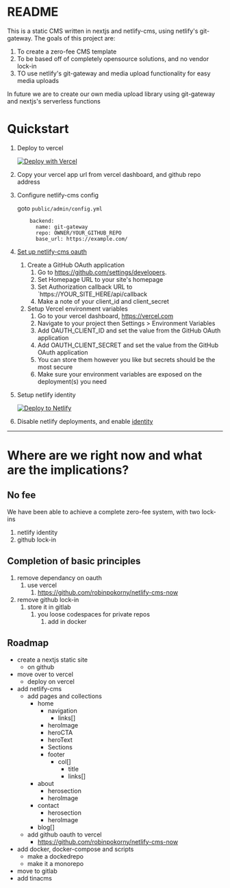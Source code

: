 # README
This is a static CMS written in nextjs and netlify-cms, using netlify's git-gateway.
The goals of this project are:
1. To create a zero-fee CMS template
2. To be based off of completely opensource solutions, and no vendor lock-in
3. TO use netlify's git-gateway and media upload functionality for easy media uploads

In future we are to create our own media upload library using git-gateway and nextjs's
serverless functions

# Quickstart
1. Deploy to vercel

    [![Deploy with Vercel](https://vercel.com/button)](https://vercel.com/new/git/external?repository-url=https://github.com/kaziridwan/nextlify-vercel-starter)

2. Copy your vercel app url from vercel dashboard, and github repo address
3. Configure netlify-cms config

    goto `public/admin/config.yml`
      ```
          backend:
            name: git-gateway
            repo: OWNER/YOUR_GITHUB_REPO
            base_url: https://example.com/

      ```
4. [Set up netlify-cms oauth](https://www.npmjs.com/package/@openlab/vercel-netlify-cms-github)
   1. Create a GitHub OAuth application
      1. Go to https://github.com/settings/developers.
      2. Set Homepage URL to your site's homepage
      3. Set Authorization callback URL to `https://YOUR_SITE_HERE/api/callback
      4. Make a note of your client_id and client_secret
   2. Setup Vercel environment variables
      1. Go to your vercel dashboard, https://vercel.com
      2. Navigate to your project then Settings > Environment Variables
      3. Add OAUTH_CLIENT_ID and set the value from the GitHub OAuth application
      4. Add OAUTH_CLIENT_SECRET and set the value from the GitHub OAuth application
      5. You can store them however you like but secrets should be the most secure
      6. Make sure your environment variables are exposed on the deployment(s) you need
5. Setup netlify identity
    
    [![Deploy to Netlify](https://www.netlify.com/img/deploy/button.svg)](https://app.netlify.com/start)
6. Disable netlify deployments, and enable [identity](https://www.netlifycms.org/docs/git-gateway-backend/#git-gateway-with-netlify-identity)

---

# Where are we right now and what are the implications?
## No fee
We have been able to achieve a complete zero-fee system, with two lock-ins
1. netlify identity
2. github lock-in

## Completion of basic principles
1. remove dependancy on oauth
   1. use vercel
      1. https://github.com/robinpokorny/netlify-cms-now
2. remove github lock-in
   1. store it in gitlab
      1. you loose codespaces for private repos
         1. add in docker

## Roadmap
- create a nextjs static site
  <!-- - on gitlab -->
  - on github
- move over to vercel
  - deploy on vercel
- add netlify-cms
  - add pages and collections
    - home
      - navigation
        - links[]
      - heroImage
      - heroCTA
      - heroText
      - Sections
      - footer
        - col[]
          - title
          - links[]
    - about
      - herosection
      - heroImage
    - contact
      - herosection
      - heroImage
    - blog[]
  <!-- - add gitlab oauth to vercel -->
  - add github oauth to vercel
    - https://github.com/robinpokorny/netlify-cms-now
- add docker, docker-compose and scripts
  - make a dockedrepo
  - make it a monorepo
- move to gitlab
- add tinacms
